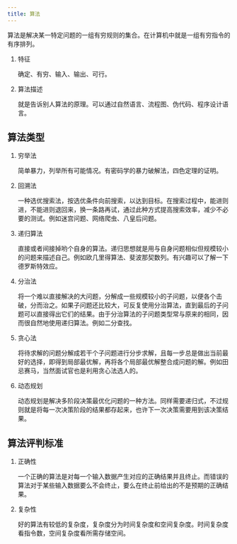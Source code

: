 ```yaml
---
title: 算法
---
```


算法是解决某一特定问题的一组有穷规则的集合。在计算机中就是一组有穷指令的有序排列。

1. 特征

   确定、有穷、输入、输出、可行。

2. 算法描述

   就是告诉别人算法的原理。可以通过自然语言、流程图、伪代码、程序设计语言。

## 算法类型

1. 穷举法

   简单暴力，列举所有可能情况。有密码学的暴力破解法，四色定理的证明。

2. 回溯法

   一种选优搜索法，按选优条件向前搜索，以达到目标。在搜索过程中，能进则进，不能进则退回来，换一条路再试，通过此种方式提高搜索效率，减少不必要的测试。例如迷宫问题、网络爬虫、八皇后问题。

3. 递归算法

   直接或者间接掉哟个自身的算法。递归思想就是用与自身问题相似但规模较小的问题来描述自己。例如欧几里得算法、斐波那契数列。有兴趣可以了解一下德罗斯特效应。

4. 分治法

   将一个难以直接解决的大问题，分解成一些规模较小的子问题，以便各个击破，分而治之。如果子问题还比较大，可反复使用分治算法，直到最后的子问题可以直接得出它们的结果。由于分治算法的子问题类型常与原来的相同，因而很自然地使用递归算法。例如二分查找。

5. 贪心法

   将待求解的问题分解成若干个子问题进行分步求解，且每一步总是做出当前最好的选择，即得到局部最优解，再将各个局部最优解整合成问题的解。例如田忌赛马，当然面试官也是利用贪心法选人的。

6. 动态规划

   动态规划是解决多阶段决策最优化问题的一种方法。同样需要递归式，不过规则就是将每一次决策阶段的结果都存起来，也许下一次决策需要用到该决策结果。

## 算法评判标准

1. 正确性

   一个正确的算法是对每一个输入数据产生对应的正确结果并且终止。而错误的算法对于某些输入数据要么不会终止，要么在终止前给出的不是预期的正确结果。 

2. 复杂性

   好的算法有较低的复杂度，复杂度分为时间复杂度和空间复杂度。时间复杂度看指令数，空间复杂度看所需存储空间。